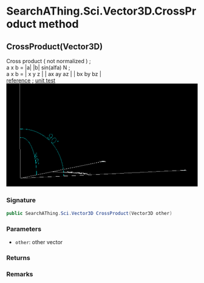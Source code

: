 # SearchAThing.Sci.Vector3D.CrossProduct method
## CrossProduct(Vector3D)
Cross product ( not normalized ) ;            
            a x b = |a| |b| sin(alfa) N ;        
            a x b = |  x  y  z |
                    | ax ay az |
                    | bx by bz |            
            [reference](https://en.wikipedia.org/wiki/Cross_product) ;
            [unit test](/test/Vector3D/Vector3DTest_0019.cs)
            ![](/test/Vector3D/Vector3DTest_0019.png)

### Signature
```csharp
public SearchAThing.Sci.Vector3D CrossProduct(Vector3D other)
```
### Parameters
- `other`: other vector

### Returns

### Remarks

